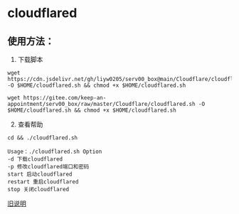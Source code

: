# cloudflared

## 使用方法：

1. 下载脚本
```地址1
wget https://cdn.jsdelivr.net/gh/liyw0205/serv00_box@main/Cloudflare/cloudflared.sh -O $HOME/cloudflared.sh && chmod +x $HOME/cloudflared.sh
```
```地址2
wget https://gitee.com/keep-an-appointment/serv00_box/raw/master/Cloudflare/cloudflared.sh -O $HOME/cloudflared.sh && chmod +x $HOME/cloudflared.sh
```

2. 查看帮助
```
cd && ./cloudflared.sh
```

```
Usage：./cloudflared.sh Option
-d 下载cloudflared
-p 修改cloudflared端口和密码
start 启动cloudflared
restart 重启cloudflared
stop 关闭cloudflared
```

[旧说明](README_out.md)